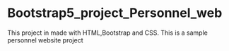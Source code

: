 # Bootstrap5_project_Personnel_web
This project in made with HTML,Bootstrap and CSS. This is a sample personnel website project
